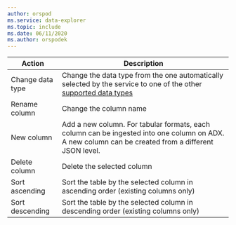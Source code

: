```yaml
---
author: orspod
ms.service: data-explorer
ms.topic: include
ms.date: 06/11/2020
ms.author: orspodek
---
```


|Action         |Description                                  |
|-----------------|-------------------------------------------|
|Change data type |Change the data type from the one automatically selected by the service to one of the other [supported data types](#edit-the-schema)|
|Rename column    |Change the column name |
|New column       |Add a new column. For tabular formats, each column can be ingested into one column on ADX. A new column can be created from a different JSON level.|
|Delete column    |Delete the selected column|
|Sort ascending   |Sort the table by the selected column in ascending order (existing columns only) |
|Sort descending  |Sort the table by the selected column in descending order (existing columns only) |
